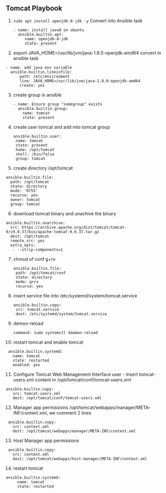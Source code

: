 ## Tomcat Playbook 
1. ```sudo apt install openjdk-8-jdk -y```  Convert into Ansible task 
   ```
   - name: install java8 on ubuntu 
     ansible.builtin.apt:
        name: openjdk-8-jdk
        state: present
   ``` 
2. export JAVA_HOME=/usr/lib/jvm/java-1.8.0-openjdk-amd64 convert in ansible task 
  ```
  - name: add java env variable 
    ansible.builtin.lineinfile:
        path: /etc/environment
        line: JAVA_HOME=/usr/lib/jvm/java-1.8.0-openjdk-amd64
        create: yes 
  ``` 
3. create group in ansible 
   ```
   - name: Ensure group "somegroup" exists
     ansible.builtin.group:
       name: tomcat
       state: present
   ``` 
4. create user tomcat and add into tomcat group 
   ```
   ansible.builtin.user:
    name: tomcat
    state: present
    home: /opt/tomcat
    shell: /bin/false 
    group: tomcat
    ``` 
5. create directory /opt/tomcat 
  ```
  ansible.builtin.file:
    path: /opt/tomcat
    state: directory
    mode: '0755'
    recurse: yes
    owner: tomcat
    group: tomcat
  ``` 
6. download tomcat binary and unachive the binary
  ```
  ansible.builtin.unarchive:
    src: https://archive.apache.org/dist/tomcat/tomcat-9/v9.0.37/bin/apache-tomcat-9.0.37.tar.gz
    dest: /opt/tomcat
    remote_src: yes 
    extra_opts:
     - --strip-components=1
  ``` 
7. chmod of conf g+rx 
   ```
   ansible.builtin.file:
    path: /opt/tomcat/conf
    state: directory 
    mode: g+rx
    recurse: yes
    ``` 
8. insert service file into  /etc/systemd/system/tomcat.service
   ```
   ansible.builtin.copy:
    src: tomcat.service
    dest: /etc/systemd/system/tomcat.service
   ```
9. demon-reload
   ```
   command: sudo systemctl daemon-reload
   ```
10. restart tomcat and enable tomcat
   ```
    ansible.builtin.systemd:
      name: tomcat
      state: restarted
      enabled: yes
   ```
11. Configure Tomcat Web Management Interface user - insert tomcat-users.xml content in /opt/tomcat/conf/tomcat-users.xml 
 ```
 ansible.builtin.copy:
    src: tomcat-users.xml
    dest: /opt/tomcat/conf/tomcat-users.xml
 ``` 
12. Manager app permissions /opt/tomcat/webapps/manager/META-INF/context.xml, we comment 2 lines 
 ```
  ansible.builtin.copy:
    src: context.xml
    dest: /opt/tomcat/webapps/manager/META-INF/context.xml 
 ``` 
13. Host Manager app permissions 
 ```
  ansible.builtin.copy:
    src: context.xml
    dest: /opt/tomcat/webapps/host-manager/META-INF/context.xml 
 ``` 
14. restart tomcat 
 ```
 ansible.builtin.systemd:
      name: tomcat
      state: restarted
 ```

   

